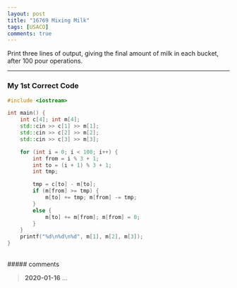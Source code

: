 ```yaml
---
layout: post
title: "16769 Mixing Milk"
tags: [USACO]
comments: true
---
```


Print three lines of output, giving the final amount of milk in each bucket, after 100 pour operations.

---

### My 1st Correct Code

```c++
#include <iostream>

int main() {
	int c[4]; int m[4];
	std::cin >> c[1] >> m[1];
	std::cin >> c[2] >> m[2];
	std::cin >> c[3] >> m[3];

	for (int i = 0; i < 100; i++) {
		int from = i % 3 + 1;
		int to = (i + 1) % 3 + 1;
		int tmp;

		tmp = c[to] - m[to];
		if (m[from] >= tmp) {
			m[to] += tmp; m[from] -= tmp;
		}
		else {
			m[to] += m[from]; m[from] = 0;
		}
	}
	printf("%d\n%d\n%d", m[1], m[2], m[3]);
}
```

<br>
##### comments

> **2020-01-16**   ...
